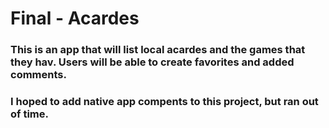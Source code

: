 # Final - Acardes 

### This is an app that will list local acardes and the games that they hav.  Users will be able to create favorites and added comments.  

### I hoped to add native app compents to this project, but ran out of time.
